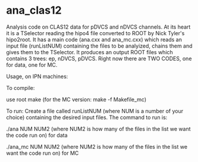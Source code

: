 # ana_clas12

Analysis code on CLAS12 data for pDVCS and nDVCS channels. 
At its heart it is a TSelector reading the hipo4 file converted to ROOT by Nick Tyler's hipo2root. 
It has a main code (ana.cxx and ana_mc.cxx) which reads an input file (runListNUM) containing the files to be analyized, chains them and gives them to the TSelector. 
It produces an output ROOT files which contains 3 trees: ep, nDVCS, pDVCS. 
Right now there are TWO CODES, one for data, one for MC. 

Usage, on IPN machines:

To compile:

use root
make  (for the MC version: make -f Makefile_mc)

To run:
Create a file called runListNUM (where NUM is a number of your choice) containing the desired input files. The command to run is:

./ana NUM NUM2 (where NUM2 is how many of the files in the list we want the code run on) for data

./ana_mc NUM NUM2 (where NUM2 is how many of the files in the list we want the code run on) for MC




